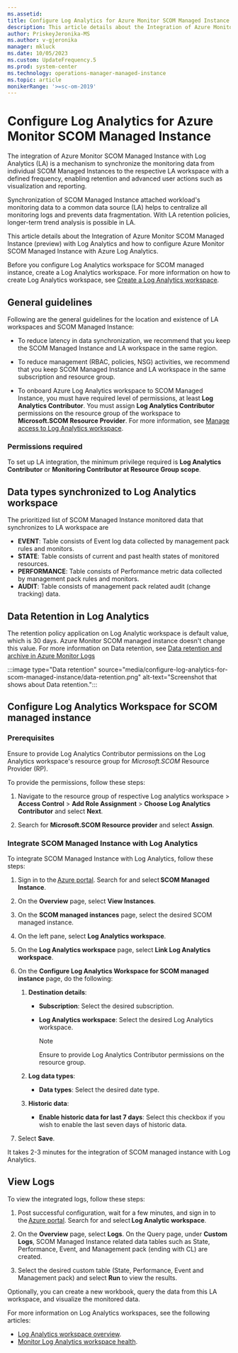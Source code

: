 ```yaml
---
ms.assetid: 
title: Configure Log Analytics for Azure Monitor SCOM Managed Instance
description: This article details about the Integration of Azure Monitor SCOM Managed Instance (preview) with Log Analytics and how to configure Azure Monitor SCOM Managed Instance with Azure Log Analytics.
author: PriskeyJeronika-MS
ms.author: v-gjeronika
manager: mkluck
ms.date: 10/05/2023
ms.custom: UpdateFrequency.5
ms.prod: system-center
ms.technology: operations-manager-managed-instance
ms.topic: article
monikerRange: '>=sc-om-2019'
---
```


# Configure Log Analytics for Azure Monitor SCOM Managed Instance

The integration of Azure Monitor SCOM Managed Instance with Log Analytics (LA) is a mechanism to synchronize the monitoring data from individual SCOM Managed Instances to the respective LA workspace with a defined frequency, enabling retention and advanced user actions such as visualization and reporting.

Synchronization of SCOM Managed Instance attached workload's monitoring data to a common data source (LA) helps to centralize all monitoring logs and prevents data fragmentation. With LA retention policies, longer-term trend analysis is possible in LA.

This article details about the Integration of Azure Monitor SCOM Managed Instance (preview) with Log Analytics and how to configure Azure Monitor SCOM Managed Instance with Azure Log Analytics.

Before you configure Log Analytics workspace for SCOM managed instance, create a Log Analytics workspace. For more information on how to create Log Analytics workspace, see [Create a Log Analytics workspace](/azure/azure-monitor/logs/quick-create-workspace?tabs=azure-portal).

## General guidelines

Following are the general guidelines for the location and existence of LA workspaces and SCOM Managed Instance:

- To reduce latency in data synchronization, we recommend that you keep the SCOM Managed Instance and LA workspace in the same region.

- To reduce management (RBAC, policies, NSG) activities, we recommend that you keep SCOM Managed Instance and LA workspace in the same subscription and resource group.

- To onboard Azure Log Analytics workspace to SCOM Managed Instance, you must have required level of permissions, at least **Log Analytics Contributor**. You must assign **Log Analytics Contributor** permissions on the resource group of the workspace to **Microsoft.SCOM Resource Provider**. For more information, see [Manage access to Log Analytics workspace](/azure/azure-monitor/logs/manage-access?tabs=portal).

### Permissions required

To set up LA integration, the minimum privilege required is **Log Analytics Contributor** or **Monitoring Contributor at Resource Group scope**.

## Data types synchronized to Log Analytics workspace

The prioritized list of SCOM Managed Instance monitored data that synchronizes to LA workspace are  

- **EVENT**: Table consists of Event log data collected by management pack rules and monitors.
- **STATE**: Table consists of current and past health states of monitored resources.
- **PERFORMANCE**: Table consists of Performance metric data collected by management pack rules and monitors.
- **AUDIT**: Table consists of management pack related audit (change tracking) data.

## Data Retention in Log Analytics

The retention policy application on Log Analytic workspace is default value, which is 30 days. Azure Monitor SCOM managed instance doesn't change this value. For more information on Data retention, see [Data retention and archive in Azure Monitor Logs](/azure/azure-monitor/logs/data-retention-archive?tabs=portal-1%2Cportal-2)

:::image type="Data retention" source="media/configure-log-analytics-for-scom-managed-instance/data-retention.png" alt-text="Screenshot that shows about Data retention.":::

## Configure Log Analytics Workspace for SCOM managed instance

### Prerequisites

Ensure to provide Log Analytics Contributor permissions on the Log Analytics workspace's resource group for *Microsoft.SCOM* Resource Provider (RP).

To provide the permissions, follow these steps:

1. Navigate to the resource group of respective Log analytics workspace > **Access Control** > **Add Role Assignment** > **Choose Log Analytics Contributor** and select **Next**.

2. Search for **Microsoft.SCOM Resource provider** and select **Assign**.

### Integrate SCOM Managed Instance with Log Analytics

To integrate SCOM Managed Instance with Log Analytics, follow these steps:

1. Sign in to the [Azure portal](https://ms.portal.azure.com/#home). Search for and select **SCOM Managed Instance**.

2. On the **Overview** page, select **View Instances**.

3. On the **SCOM managed instances** page, select the desired SCOM managed instance.  

4. On the left pane, select **Log Analytics workspace**.

5. On the **Log Analytics workspace** page, select **Link Log Analytics workspace**.

6. On the **Configure Log Analytics Workspace for SCOM managed instance** page, do the following:

     1. **Destination details**:
         - **Subscription**: Select the desired subscription.
         - **Log Analytics workspace**: Select the desired Log Analytics workspace.

             >[!NOTE]
             >Ensure to provide Log Analytics Contributor permissions on the resource group.  

     2. **Log data types**:
         - **Data types**: Select the desired date type.  

     3. **Historic data**:
         - **Enable historic data for last 7 days**: Select this checkbox if you wish to enable the last seven days of historic data.

7. Select **Save**.

It takes 2-3 minutes for the integration of SCOM managed instance with Log Analytics. 

## View Logs

To view the integrated logs, follow these steps:

1. Post successful configuration, wait for a few minutes, and sign in to the [Azure portal](https://ms.portal.azure.com/#home). Search for and select **Log Analytic workspace**.

2. On the **Overview** page, select **Logs**.
   On the Query page, under **Custom Logs**, SCOM Managed Instance related data tables such as State, Performance, Event, and Management pack (ending with CL) are created.

3. Select the desired custom table (State, Performance, Event and Management pack) and select **Run** to view the results.

Optionally, you can create a new workbook, query the data from this LA workspace, and visualize the monitored data.

For more information on Log Analytics workspaces, see the following articles:

- [Log Analytics workspace overview](/azure/azure-monitor/logs/log-analytics-workspace-overview).
- [Monitor Log Analytics workspace health](/azure/azure-monitor/logs/log-analytics-workspace-health).